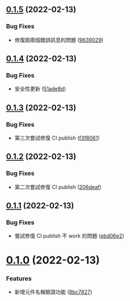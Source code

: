 ## [0.1.5](https://github.com/hahow/vscode-create-component/compare/v0.1.4...v0.1.5) (2022-02-13)


### Bug Fixes

* 修復跳兩個錯誤訊息的問題 ([9639029](https://github.com/hahow/vscode-create-component/commit/963902971b726f91e775d6c46fe90d75a893cb8d))

## [0.1.4](https://github.com/hahow/vscode-create-component/compare/v0.1.3...v0.1.4) (2022-02-13)


### Bug Fixes

* 安全性更新 ([51ade8d](https://github.com/hahow/vscode-create-component/commit/51ade8d13404b31678b431e2eb28ab6743cb4d61))

## [0.1.3](https://github.com/hahow/vscode-create-component/compare/v0.1.2...v0.1.3) (2022-02-13)


### Bug Fixes

* 第三次嘗試修復 CI publish ([f3f8061](https://github.com/hahow/vscode-create-component/commit/f3f8061454a12deec63e0c46c6fb7afbcf51b4a5))

## [0.1.2](https://github.com/hahow/vscode-create-component/compare/v0.1.1...v0.1.2) (2022-02-13)


### Bug Fixes

* 第二次嘗試修復 CI publish ([206deaf](https://github.com/hahow/vscode-create-component/commit/206deafff7efc95eaeef33101511d356da9c5fbf))

## [0.1.1](https://github.com/hahow/vscode-create-component/compare/v0.1.0...v0.1.1) (2022-02-13)


### Bug Fixes

* 嘗試修復 CI publish 不 work 的問題 ([ebd06e2](https://github.com/hahow/vscode-create-component/commit/ebd06e271d1e4d71500fca1be225e41c89a589cd))

# [0.1.0](https://github.com/hahow/vscode-create-component/compare/v0.0.3...v0.1.0) (2022-02-13)


### Features

* 新增元件名稱驗證功能 ([8bc7827](https://github.com/hahow/vscode-create-component/commit/8bc7827eff89fd502c3445a2b93cd9f5f37f6bfb))
